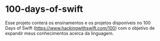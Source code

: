 # 100-days-of-swift

Esse projeto conterá os ensinamentos e os projetos disponíveis no 100 Days of Swift (https://www.hackingwithswift.com/100) com o objetivo de expandir meus conhecimentos acerca da linguagem.
